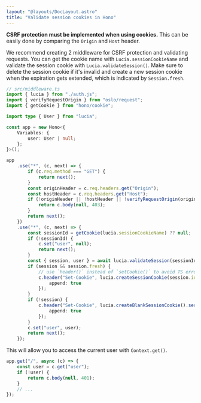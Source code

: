 ```yaml
---
layout: "@layouts/DocLayout.astro"
title: "Validate session cookies in Hono"
---
```


**CSRF protection must be implemented when using cookies.** This can be easily done by comparing the `Origin` and `Host` header.

We recommend creating 2 middleware for CSRF protection and validating requests. You can get the cookie name with `Lucia.sessionCookieName` and validate the session cookie with `Lucia.validateSession()`. Make sure to delete the session cookie if it's invalid and create a new session cookie when the expiration gets extended, which is indicated by `Session.fresh`.

```ts
// src/middleware.ts
import { lucia } from "./auth.js";
import { verifyRequestOrigin } from "oslo/request";
import { getCookie } from "hono/cookie";

import type { User } from "lucia";

const app = new Hono<{
	Variables: {
		user: User | null;
	};
}>();

app
	.use("*", (c, next) => {
		if (c.req.method === "GET") {
			return next();
		}
		const originHeader = c.req.headers.get("Origin");
		const hostHeader = c.req.headers.get("Host");
		if (!originHeader || !hostHeader || !verifyRequestOrigin(originHeader, [hostHeader])) {
			return c.body(null, 403);
		}
		return next();
	})
	.use("*", (c, next) => {
		const sessionId = getCookie(lucia.sessionCookieName) ?? null;
		if (!sessionId) {
			c.set("user", null);
			return next();
		}
		const { session, user } = await lucia.validateSession(sessionId);
		if (session && session.fresh) {
			// use `header()` instead of `setCookie()` to avoid TS errors
			c.header("Set-Cookie", lucia.createSessionCookie(session.id).serialize(), {
				append: true
			});
		}
		if (!session) {
			c.header("Set-Cookie", lucia.createBlankSessionCookie().serialize(), {
				append: true
			});
		}
		c.set("user", user);
		return next();
	});
```

This will allow you to access the current user with `Context.get()`.

```ts
app.get("/", async (c) => {
	const user = c.get("user");
	if (!user) {
		return c.body(null, 401);
	}
	// ...
});
```
